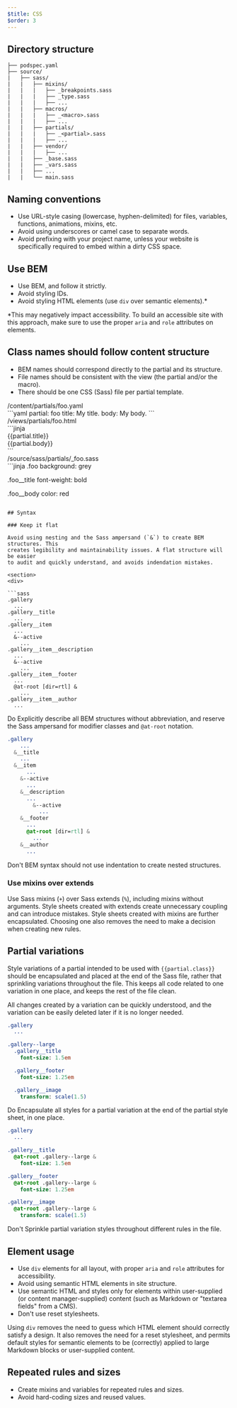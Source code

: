 ```yaml
---
$title: CSS
$order: 3
---
```

## Directory structure

```text
├── podspec.yaml
├── source/
|   ├── sass/
|   |   ├── mixins/
|   |   |   ├── _breakpoints.sass
|   |   |   ├── _type.sass
|   |   |   ├── ...
|   |   ├── macros/
|   |   |   ├── _<macro>.sass
|   |   |   ├── ...
|   |   ├── partials/
|   |   |   ├── _<partial>.sass
|   |   |   ├── ...
|   |   ├── vendor/
|   |   |   ├── ...
|   |   ├── _base.sass
|   |   ├── _vars.sass
|   |   ├── ...
|   |   └── main.sass
```

## Naming conventions

- Use URL-style casing (lowercase, hyphen-delimited) for files, variables, functions, animations, mixins, etc.
- Avoid using underscores or camel case to separate words.
- Avoid prefixing with your project name, unless your website is specifically required to embed within a dirty CSS space.

## Use BEM

- Use BEM, and follow it strictly.
- Avoid styling IDs.
- Avoid styling HTML elements (use `div` over semantic elements).*

*This may negatively impact accessibility. To build an accessible site
with this approach, make sure to use the proper `aria` and `role` attributes
on elements.

## Class names should follow content structure

- BEM names should correspond directly to the partial and its structure.
- File names should be consistent with the view (the partial and/or the macro).
- There should be one CSS (Sass) file per partial template.

<figcaption>/content/partials/foo.yaml</figcaption>
```yaml
partial: foo
title: My title.
body: My body.
```

<figcaption>/views/partials/foo.html</figcaption>
```jinja
<div class="foo {{partial.class}}">
  <div class="foo__title">{{partial.title}}</div>
  <div class="foo__body">{{partial.body}}</div>
</div>
```

<figcaption>/source/sass/partials/_foo.sass</figcaption>
```jinja
.foo
  background: grey

.foo__title
  font-weight: bold

.foo__body
  color: red
```

## Syntax

### Keep it flat

Avoid using nesting and the Sass ampersand (`&`) to create BEM structures. This
creates legibility and maintainability issues. A flat structure will be easier
to audit and quickly understand, and avoids indendation mistakes.

<section>
<div>

```sass
.gallery
  ...
.gallery__title
  ...
.gallery__item
  ...
  &--active
    ...
.gallery__item__description
  ...
  &--active
    ...
.gallery__item__footer
  ...
  @at-root [dir=rtl] &
    ...
.gallery__item__author
  ...
```

<do>Do</do>
<label>
  Explicitly describe all BEM structures without abbreviation, and reserve
  the Sass ampersand for modifier classes and <code>@at-root</code> notation.
</label>

</div>
<div>

```sass
.gallery
    ...
  &__title
    ...
  &__item
      ...
    &--active
      ...
    &__description
      ...
        &--active
          ...
    &__footer
      ...
      @at-root [dir=rtl] &
        ...
    &__author
      ...
```
<dont>Don't</dont>
<label>
  BEM syntax should not use indentation to create nested structures.
</label>

</div>

</section>

### Use mixins over extends

Use Sass mixins (`+`) over Sass extends (`%`), including mixins without arguments.
Style sheets created with extends create unnecessary coupling and can introduce
mistakes. Style sheets created with mixins are further encapsulated. Choosing
one also removes the need to make a decision when creating new rules.

## Partial variations

Style variations of a partial intended to be used with `{{partial.class}}`
should be encapsulated and placed at the end of the Sass file, rather that
sprinkling variations throughout the file. This keeps all code related to one
variation in one place, and keeps the rest of the file clean.

All changes created by a variation can be quickly understood, and the variation
can be easily deleted later if it is no longer needed.

<section>
<div>

```sass
.gallery
  ...

.gallery--large
  .gallery__title
    font-size: 1.5em

  .gallery__footer
    font-size: 1.25em

  .gallery__image
    transform: scale(1.5)


```

<do>Do</do>
<label>
Encapsulate all styles for a partial variation at the end of the partial style sheet, in one place.
</label>
</div>
<div>

```sass
.gallery
  ...

.gallery__title
  @at-root .gallery--large &
    font-size: 1.5em

.gallery__footer
  @at-root .gallery--large &
    font-size: 1.25em

.gallery__image
  @at-root .gallery--large &
    transform: scale(1.5)
```

<dont>Don't</dont>
<label>
Sprinkle partial variation styles throughout different rules in the file.
</label>
</div>
</section>

## Element usage

- Use `div` elements for all layout, with proper `aria` and `role` attributes for accessibility.
- Avoid using semantic HTML elements in site structure.
- Use semantic HTML and styles only for elements within user-supplied (or content manager-supplied) content (such as Markdown or "textarea fields" from a CMS).
- Don't use reset stylesheets.

Using `div` removes the need to guess which HTML element should correctly
satisfy a design. It also removes the need for a reset stylesheet, and permits
default styles for semantic elements to be (correctly) applied to large
Markdown blocks or user-supplied content.

## Repeated rules and sizes

- Create mixins and variables for repeated rules and sizes.
- Avoid hard-coding sizes and reused values.
